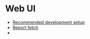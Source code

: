 # Web UI

- [Recommended development setup](DEVELOPMENT.md)
- [Report fetch](src/Report/BatchReport/state/reportWorker)
- 
